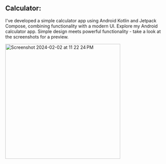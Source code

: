 ## Calculator:

I've developed a simple calculator app using Android Kotlin and Jetpack Compose, combining functionality with a modern UI.
Explore my Android calculator app. Simple design meets powerful functionality - take a look at the screenshots for a preview.

<img width="362" alt="Screenshot 2024-02-02 at 11 22 24 PM" src="https://github.com/muhammadusman19375/CalculatorApp/assets/109895179/ab34fa24-bf51-4ed7-9289-8f906160060d">
